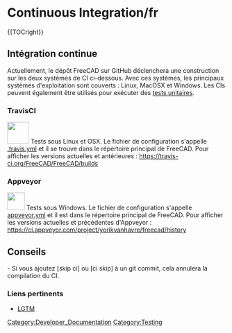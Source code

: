# Continuous Integration/fr







{{TOCright}}

## Intégration continue 

Actuellement, le dépôt FreeCAD sur GitHub déclenchera une construction sur les deux systèmes de CI ci-dessous. Avec ces systèmes, les principaux systèmes d\'exploitation sont couverts : Linux, MacOSX et Windows. Les CIs peuvent également être utilisés pour exécuter des [tests unitaires](Testing/fr.md).

### TravisCI

<img alt="" src=images/Travis-logo.png  style="width:50px;"> Tests sous Linux et OSX. Le fichier de configuration s\'appelle [.travis.yml](https://github.com/FreeCAD/FreeCAD/blob/master/.travis.yml) et il se trouve dans le répertoire principal de FreeCAD. Pour afficher les versions actuelles et antérieures : <https://travis-ci.org/FreeCAD/FreeCAD/builds>

### Appveyor

<img alt="" src=images/Appveyor.svg  style="width:40px;"> Tests sous Windows. Le fichier de configuration s\'appelle [appveyor.yml](https://github.com/FreeCAD/FreeCAD/blob/master/appveyor.yml) et il est dans le répertoire principal de FreeCAD. Pour afficher les versions actuelles et précédentes d\'Appveyor : <https://ci.appveyor.com/project/yorikvanhavre/freecad/history>

## Conseils

\- Si vous ajoutez [skip ci] ou [ci skip] à un git commit, cela annulera la compilation du CI.

### Liens pertinents 

-   [LGTM](LGTM/fr.md)





 

[Category:Developer\_Documentation](Category:Developer_Documentation.md) [Category:Testing](Category:Testing.md)
